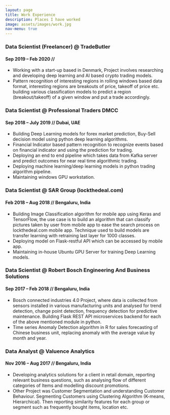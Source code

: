 ```yaml
---
layout: page
title: Work Experience
description: Places I have worked
image: assets/images/work.jpg
nav-menu: true
---
```


### Data Scientist (Freelancer) @ TradeButler
#### Sep 2019 – Feb 2020 // 
+ Working with a start-up based in Denmark, Project involves researching and developing deep learning and AI based crypto trading models.     
+ Pattern recognition of interesting regions in rolling windows based data format, interesting regions are breakouts of price, takeoff of price etc.
building various classification models to predict a region (breakout/takeoff)  of a given window and put a trade accordingly.     

### Data Scientist @ Professional Traders DMCC
#### Sep 2018 – July 2019 // Dubai, UAE
+ Building Deep Learning models for forex market prediction, Buy-Sell decision model using python deep learning algorithms.     
+ Financial Indicator based pattern recognition to recognize events based on financial indicator and using the prediction for trading.     
+ Deploying an end to end pipeline which takes data from Kafka server and predict outcomes for near real time algorithmic trading.     
+ Deploying machine learning/deep learning models in python trading algorithm pipeline.    
+ Maintaining windows GPU workstation.    

### Data Scientist @ SAR Group (lockthedeal.com) 
#### Feb 2018 – Aug 2018 // Bengaluru, India      
+ Building Image Classification algorithm for mobile app using Keras and TensorFlow, the use case is to build an algorithm that can classify pictures taken by user from mobile app to ease the search process on lockthedeal.com mobile app. Technique used to build models are transfer learning with retraining last layer for 1000 classes.        
+ Deploying model on Flask-restful API which can be accessed by mobile app.     
+ Maintaining in-house Ubuntu GPU Server for training Deep Learning models.    

### Data Scientist @ Robert Bosch Engineering And Business Solutions
#### Sep 2017 – Feb 2018 // Bengaluru, India
+ Bosch connected industries 4.0 Project, where data is collected from sensors installed in various manufacturing units and analysed for trend detection, change point detection, frequency detection for predictive maintenance. Building Flask REST API microservices backend for each of the above mentioned module in python.       
+ Time series Anomaly Detection algorithm in R for sales forecasting of Chinese business unit, replacing anomaly with the average value by month and year.     

### Data Analyst @ Valuence Analytics
#### Nov 2016 – Aug 2017 // Bengaluru, India
+ Developing analytics solutions for a client in retail domain, reporting relevant business questions, such as analysing flow of different categories of Items and modelling discount promotions.          
+ Other Project was Customer Segmentation and understanding Customer Behaviour. Segmenting Customers using Clustering Algorithm (K-means, Hierarchical). Then reporting similarity features for each group or segment such as frequently bought items, location etc.         
